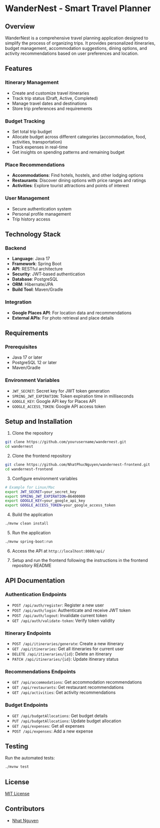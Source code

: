 # WanderNest - Smart Travel Planner

## Overview

WanderNest is a comprehensive travel planning application designed to simplify the process of organizing trips. It provides personalized itineraries, budget management, accommodation suggestions, dining options, and activity recommendations based on user preferences and location.

## Features

### Itinerary Management
- Create and customize travel itineraries
- Track trip status (Draft, Active, Completed)
- Manage travel dates and destinations
- Store trip preferences and requirements

### Budget Tracking
- Set total trip budget
- Allocate budget across different categories (accommodation, food, activities, transportation)
- Track expenses in real-time
- Get insights on spending patterns and remaining budget

### Place Recommendations
- **Accommodations**: Find hotels, hostels, and other lodging options
- **Restaurants**: Discover dining options with price ranges and ratings
- **Activities**: Explore tourist attractions and points of interest

### User Management
- Secure authentication system
- Personal profile management
- Trip history access

## Technology Stack

### Backend
- **Language**: Java 17
- **Framework**: Spring Boot
- **API**: RESTful architecture
- **Security**: JWT-based authentication
- **Database**: PostgreSQL
- **ORM**: Hibernate/JPA
- **Build Tool**: Maven/Gradle

### Integration
- **Google Places API**: For location data and recommendations
- **External APIs**: For photo retrieval and place details

## Requirements

### Prerequisites
- Java 17 or later
- PostgreSQL 12 or later
- Maven/Gradle

### Environment Variables
- `JWT_SECRET`: Secret key for JWT token generation
- `SPRING_JWT_EXPIRATION`: Token expiration time in milliseconds
- `GOOGLE_KEY`: Google API key for Places API
- `GOOGLE_ACCESS_TOKEN`: Google API access token

## Setup and Installation

1. Clone the repository
```bash
git clone https://github.com/yourusername/wandernest.git
cd wandernest
```

2. Clone the frontend repository
```bash
git clone https://github.com/NhatPhucNguyen/wandernest-frontend.git
cd wandernest-frontend
```

3. Configure environment variables
```bash
# Example for Linux/Mac
export JWT_SECRET=your_secret_key
export SPRING_JWT_EXPIRATION=86400000
export GOOGLE_KEY=your_google_api_key
export GOOGLE_ACCESS_TOKEN=your_google_access_token
```

4. Build the application
```bash
./mvnw clean install
```

5. Run the application
```bash
./mvnw spring-boot:run
```

6. Access the API at `http://localhost:8080/api/`

7. Setup and run the frontend following the instructions in the frontend repository README

## API Documentation

### Authentication Endpoints
- `POST /api/auth/register`: Register a new user
- `POST /api/auth/login`: Authenticate and receive JWT token
- `POST /api/auth/logout`: Invalidate current token
- `GET /api/auth/validate-token`: Verify token validity

### Itinerary Endpoints
- `POST /api/itineraries/generate`: Create a new itinerary
- `GET /api/itineraries`: Get all itineraries for current user
- `DELETE /api/itineraries/{id}`: Delete an itinerary
- `PATCH /api/itineraries/{id}`: Update itinerary status

### Recommendations Endpoints
- `GET /api/accommodations`: Get accommodation recommendations
- `GET /api/restaurants`: Get restaurant recommendations
- `GET /api/activities`: Get activity recommendations

### Budget Endpoints
- `GET /api/budgetAllocations`: Get budget details
- `PUT /api/budgetAllocations`: Update budget allocation
- `GET /api/expenses`: Get all expenses
- `POST /api/expenses`: Add a new expense

## Testing

Run the automated tests:
```bash
./mvnw test
```

## License

[MIT License](LICENSE)

## Contributors

- [Nhat Nguyen](https://github.com/NhatPhucNguyen)
